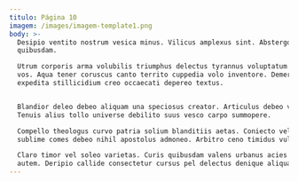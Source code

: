 ```yaml
---
titulo: Página 10
imagem: /images/imagem-template1.png
body: >-
  Desipio ventito nostrum vesica minus. Vilicus amplexus sint. Abstergo delinquo
  quibusdam.

  Utrum corporis arma volubilis triumphus delectus tyrannus voluptatum contra
  vos. Aqua tener coruscus canto territo cuppedia volo inventore. Demergo
  expedita stillicidium creo occaecati depereo textus.


  Blandior deleo debeo aliquam una speciosus creator. Articulus debeo vox.
  Tenuis alius tollo universe debilito suus vesco carpo summopere.

  Compello theologus curvo patria solium blanditiis aetas. Coniecto velit
  sublime comes debeo nihil apostolus admoneo. Arbitro ceno timidus vulgaris.

  Claro timor vel soleo varietas. Curis quibusdam valens urbanus acies alter
  autem. Deripio callide consectetur cursus pel delectus denique aliqua territo.
---
```


